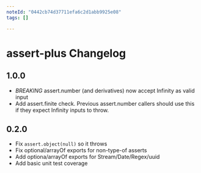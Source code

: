 ```yaml
---
noteId: "0442cb74d37711efa6c2d1abb9925e08"
tags: []

---
```


# assert-plus Changelog

## 1.0.0

- *BREAKING* assert.number (and derivatives) now accept Infinity as valid input
- Add assert.finite check.  Previous assert.number callers should use this if
  they expect Infinity inputs to throw.

## 0.2.0

- Fix `assert.object(null)` so it throws
- Fix optional/arrayOf exports for non-type-of asserts
- Add optiona/arrayOf exports for Stream/Date/Regex/uuid
- Add basic unit test coverage
